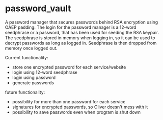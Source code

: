 ﻿# password_vault

A password manager that secures passwords behind RSA encryption using OAEP padding. The login for the password manager is a 12-word seedphrase or a password, that has been used for seeding the RSA keypair.
The seedphrase is stored in memory when logging in, so it can be used to decrypt passwords as long as logged in. Seedphrase is then dropped from memory once logged out.

Current functionality:
- store one encrypted password for each service/website
- login using 12-word seedphrase
- login using password
- generate passwords

future functionality:
- possibility for more than one password for each service
- signatures for encrypted passwords, so Oliver doesn't mess with it
- possibility to save passwords even when program is shut down
